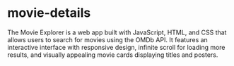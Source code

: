 # movie-details
The Movie Explorer is a web app built with JavaScript, HTML, and CSS that allows users to search for movies using the OMDb API. It features an interactive interface with responsive design, infinite scroll for loading more results, and visually appealing movie cards displaying titles and posters.

